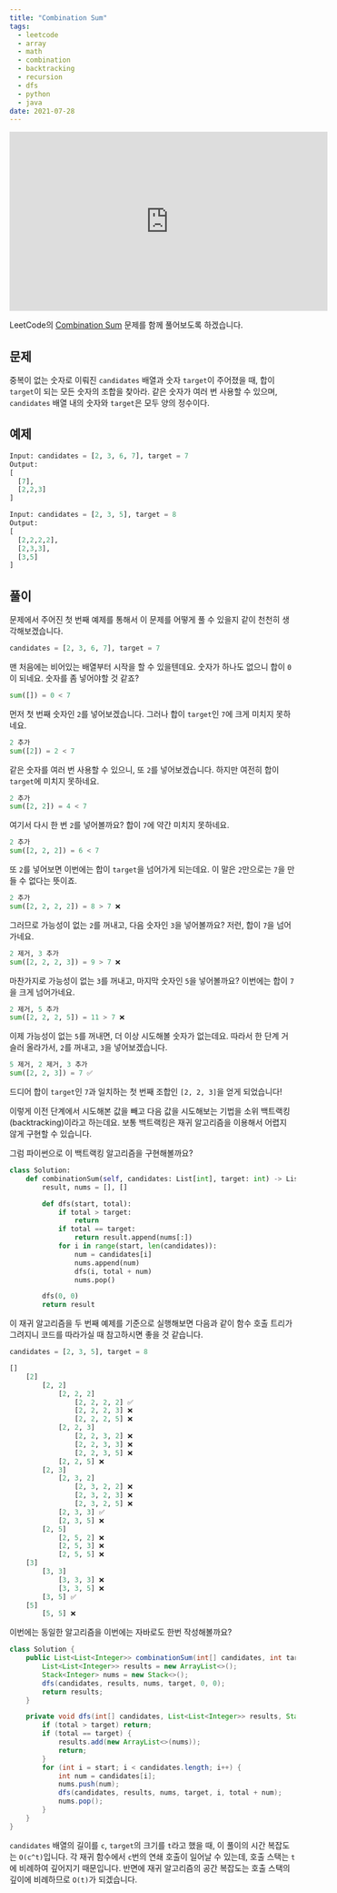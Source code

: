 ```yaml
---
title: "Combination Sum"
tags:
  - leetcode
  - array
  - math
  - combination
  - backtracking
  - recursion
  - dfs
  - python
  - java
date: 2021-07-28
---
```


<iframe width="560" height="315" src="https://www.youtube.com/embed/x7aNj2iYMtA" title="YouTube video player" frameborder="0" allow="accelerometer; autoplay; clipboard-write; encrypted-media; gyroscope; picture-in-picture; web-share" allowfullscreen></iframe>

LeetCode의 [Combination Sum](https://leetcode.com/problems/combination-sum/) 문제를 함께 풀어보도록 하겠습니다.

## 문제

중복이 없는 숫자로 이뤄진 `candidates` 배열과 숫자 `target`이 주어졌을 때, 합이 `target`이 되는 모든 숫자의 조합을 찾아라.
같은 숫자가 여러 번 사용할 수 있으며, `candidates` 배열 내의 숫자와 `target`은 모두 양의 정수이다.

## 예제

```py
Input: candidates = [2, 3, 6, 7], target = 7
Output:
[
  [7],
  [2,2,3]
]
```

```py
Input: candidates = [2, 3, 5], target = 8
Output:
[
  [2,2,2,2],
  [2,3,3],
  [3,5]
]
```

## 풀이

문제에서 주어진 첫 번째 예제를 통해서 이 문제를 어떻게 풀 수 있을지 같이 천천히 생각해보겠습니다.

```py
candidates = [2, 3, 6, 7], target = 7
```

맨 처음에는 비어있는 배열부터 시작을 할 수 있을텐데요.
숫자가 하나도 없으니 합이 `0`이 되네요.
숫자를 좀 넣어야할 것 같죠?

```py
sum([]) = 0 < 7
```

먼저 첫 번째 숫자인 `2`를 넣어보겠습니다.
그러나 합이 `target`인 `7`에 크게 미치지 못하네요.

```py
2 추가
sum([2]) = 2 < 7
```

같은 숫자를 여러 번 사용할 수 있으니, 또 `2`를 넣어보겠습니다.
하지만 여전히 합이 `target`에 미치지 못하네요.

```py
2 추가
sum([2, 2]) = 4 < 7
```

여기서 다시 한 번 `2`를 넣어볼까요?
합이 `7`에 약간 미치지 못하네요.

```py
2 추가
sum([2, 2, 2]) = 6 < 7
```

또 `2`를 넣어보면 이번에는 합이 `target`을 넘어가게 되는데요.
이 말은 `2`만으로는 `7`을 만들 수 없다는 뜻이죠.

```py
2 추가
sum([2, 2, 2, 2]) = 8 > 7 ❌
```

그러므로 가능성이 없는 `2`를 꺼내고, 다음 숫자인 `3`을 넣어볼까요?
저런, 합이 `7`을 넘어가네요.

```py
2 제거, 3 추가
sum([2, 2, 2, 3]) = 9 > 7 ❌
```

마찬가지로 가능성이 없는 `3`를 꺼내고, 마지막 숫자인 `5`을 넣어볼까요?
이번에는 합이 `7`을 크게 넘어가네요.

```py
2 제거, 5 추가
sum([2, 2, 2, 5]) = 11 > 7 ❌
```

이제 가능성이 없는 `5`를 꺼내면, 더 이상 시도해볼 숫자가 없는데요.
따라서 한 단계 거슬러 올라가서, `2`를 꺼내고, `3`을 넣어보겠습니다.

```py
5 제거, 2 제거, 3 추가
sum([2, 2, 3]) = 7 ✅
```

드디어 합이 `target`인 `7`과 일치하는 첫 번째 조합인 `[2, 2, 3]`을 얻게 되었습니다!

이렇게 이전 단계에서 시도해본 값을 빼고 다음 값을 시도해보는 기법을 소위 백트랙킹(backtracking)이라고 하는데요.
보통 백트랙킹은 재귀 알고리즘을 이용해서 어렵지 않게 구현할 수 있습니다.

그럼 파이썬으로 이 백트랙킹 알고리즘을 구현해볼까요?

```py
class Solution:
    def combinationSum(self, candidates: List[int], target: int) -> List[List[int]]:
        result, nums = [], []

        def dfs(start, total):
            if total > target:
                return
            if total == target:
                return result.append(nums[:])
            for i in range(start, len(candidates)):
                num = candidates[i]
                nums.append(num)
                dfs(i, total + num)
                nums.pop()

        dfs(0, 0)
        return result
```

이 재귀 알고리즘을 두 번째 예제를 기준으로 실행해보면 다음과 같이 함수 호출 트리가 그려지니 코드를 따라가실 때 참고하시면 좋을 것 같습니다.

```py
candidates = [2, 3, 5], target = 8

[]
    [2]
        [2, 2]
            [2, 2, 2]
                [2, 2, 2, 2] ✅
                [2, 2, 2, 3] ❌
                [2, 2, 2, 5] ❌
            [2, 2, 3]
                [2, 2, 3, 2] ❌
                [2, 2, 3, 3] ❌
                [2, 2, 3, 5] ❌
            [2, 2, 5] ❌
        [2, 3]
            [2, 3, 2]
                [2, 3, 2, 2] ❌
                [2, 3, 2, 3] ❌
                [2, 3, 2, 5] ❌
            [2, 3, 3] ✅
            [2, 3, 5] ❌
        [2, 5]
            [2, 5, 2] ❌
            [2, 5, 3] ❌
            [2, 5, 5] ❌
    [3]
        [3, 3]
            [3, 3, 3] ❌
            [3, 3, 5] ❌
        [3, 5] ✅
    [5]
        [5, 5] ❌
```

이번에는 동일한 알고리즘을 이번에는 자바로도 한번 작성해볼까요?

```java
class Solution {
    public List<List<Integer>> combinationSum(int[] candidates, int target) {
        List<List<Integer>> results = new ArrayList<>();
        Stack<Integer> nums = new Stack<>();
        dfs(candidates, results, nums, target, 0, 0);
        return results;
    }

    private void dfs(int[] candidates, List<List<Integer>> results, Stack<Integer> nums, int target, int start, int total) {
        if (total > target) return;
        if (total == target) {
            results.add(new ArrayList<>(nums));
            return;
        }
        for (int i = start; i < candidates.length; i++) {
            int num = candidates[i];
            nums.push(num);
            dfs(candidates, results, nums, target, i, total + num);
            nums.pop();
        }
    }
}
```

`candidates` 배열의 길이를 `c`, `target`의 크기를 `t`라고 했을 때, 이 풀이의 시간 복잡도는 `O(c^t)`입니다.
각 재귀 함수에서 `c`번의 연쇄 호출이 일어날 수 있는데, 호출 스택는 `t`에 비례하여 깊어지기 때문입니다.
반면에 재귀 알고리즘의 공간 복잡도는 호출 스택의 깊이에 비례하므로 `O(t)`가 되겠습니다.
